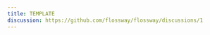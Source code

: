 ```yaml
---
title: TEMPLATE
discussion: https://github.com/flossway/flossway/discussions/1
---
```


<!--
    1. If the file is a translation of another, mention the link of original text at the beginning.
    2. Naming the file in form 'xxx_yyy.(zh_CN|en).md'.
-->
